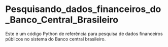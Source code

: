 # Pesquisando_dados_financeiros_do_Banco_Central_Brasileiro
Este é um código Python de referência para pesquisa de dados financeiros públicos no sistema do Banco central brasileiro.

